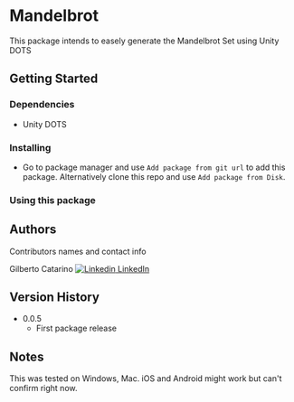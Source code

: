 # Mandelbrot

This package intends to easely generate the Mandelbrot Set using Unity DOTS

## Getting Started

### Dependencies

* Unity DOTS

### Installing

* Go to package manager and use `Add package from git url` to add this package. Alternatively clone this repo and use `Add package from Disk`.

### Using this package

## Authors

Contributors names and contact info

Gilberto Catarino 
[![Linkedin](https://i.stack.imgur.com/gVE0j.png) LinkedIn](https://www.linkedin.com/in/gilberto-catarino-4ab685a)

## Version History

* 0.0.5
    * First package release

## Notes

This was tested on Windows, Mac. iOS and Android might work but can't confirm right now.